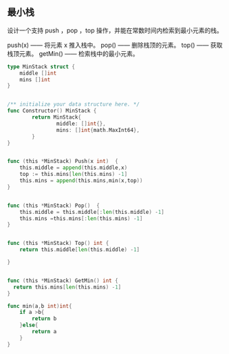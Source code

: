 ## 最小栈

设计一个支持 push ，pop ，top 操作，并能在常数时间内检索到最小元素的栈。

push(x) —— 将元素 x 推入栈中。
pop() —— 删除栈顶的元素。
top() —— 获取栈顶元素。
getMin() —— 检索栈中的最小元素。

```go
type MinStack struct {
    middle []int
    mins []int
}


/** initialize your data structure here. */
func Constructor() MinStack {
        return MinStack{
                middle: []int{},
                mins: []int{math.MaxInt64},  
        }
}


func (this *MinStack) Push(x int)  {
    this.middle = append(this.middle,x)
    top := this.mins[len(this.mins) -1]
    this.mins = append(this.mins,min(x,top))
}


func (this *MinStack) Pop()  {
    this.middle = this.middle[:len(this.middle) -1]
    this.mins =this.mins[:len(this.mins) -1]
}


func (this *MinStack) Top() int {
    return this.middle[len(this.middle) -1]

}


func (this *MinStack) GetMin() int {
  return this.mins[len(this.mins) -1]
}

func min(a,b int)int{
    if a >b{
        return b
    }else{
        return a
    }
}
```
